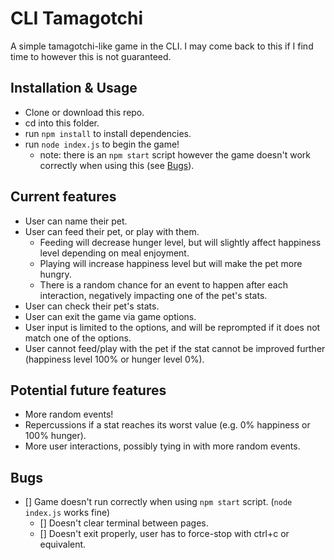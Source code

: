 # CLI Tamagotchi

A simple tamagotchi-like game in the CLI. I may come back to this if I find time to however this is not guaranteed.

## Installation & Usage

- Clone or download this repo.
- cd into this folder.
- run `npm install` to install dependencies.
- run `node index.js` to begin the game!
  - note: there is an `npm start` script however the game doesn't work correctly when using this (see [Bugs](#bugs)).

## Current features

- User can name their pet.
- User can feed their pet, or play with them.
  - Feeding will decrease hunger level, but will slightly affect happiness level depending on meal enjoyment.
  - Playing will increase happiness level but will make the pet more hungry.
  - There is a random chance for an event to happen after each interaction, negatively impacting one of the pet's stats.
- User can check their pet's stats.
- User can exit the game via game options.
- User input is limited to the options, and will be reprompted if it does not match one of the options.
- User cannot feed/play with the pet if the stat cannot be improved further (happiness level 100% or hunger level 0%).

## Potential future features

- More random events!
- Repercussions if a stat reaches its worst value (e.g. 0% happiness or 100% hunger).
- More user interactions, possibly tying in with more random events.

## Bugs

- [] Game doesn't run correctly when using `npm start` script. (`node index.js` works fine)
  - [] Doesn't clear terminal between pages.
  - [] Doesn't exit properly, user has to force-stop with ctrl+c or equivalent.
